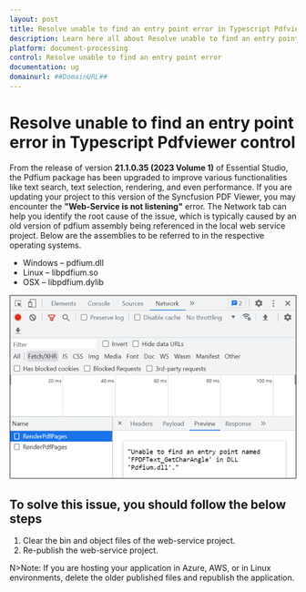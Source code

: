 ```yaml
---
layout: post
title: Resolve unable to find an entry point error in Typescript Pdfviewer control | Syncfusion
description: Learn here all about Resolve unable to find an entry point error in Syncfusion Typescript Pdfviewer control of Syncfusion Essential JS 2 and more.
platform: document-processing
control: Resolve unable to find an entry point error
documentation: ug
domainurl: ##DomainURL##
---
```


# Resolve unable to find an entry point error in Typescript Pdfviewer control

From the release of version **21.1.0.35 (2023 Volume 1)** of Essential Studio, the Pdfium package has been upgraded to improve various functionalities like text search, text selection, rendering, and even performance. If you are updating your project to this version of the Syncfusion PDF Viewer, you may encounter the **"Web-Service is not listening"** error. The Network tab can help you identify the root cause of the issue, which is typically caused by an old version of pdfium assembly being referenced in the local web service project. Below are the assemblies to be referred to in the respective operating systems.

* Windows – pdfium.dll
* Linux – libpdfium.so
* OSX – libpdfium.dylib

![Error information in the Network tab](../how-to/images/ErrorinformationuintheNetworkTab.png)

## To solve this issue, you should follow the below steps

1. Clear the bin and object files of the web-service project.
2. Re-publish the web-service project.

N>Note: If you are hosting your application in Azure, AWS, or in Linux environments, delete the older published files and republish the application.